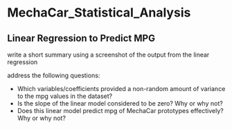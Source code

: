 # MechaCar_Statistical_Analysis
## Linear Regression to Predict MPG
write a short summary using a screenshot of the output from the linear regression


address the following questions:

* Which variables/coefficients provided a non-random amount of variance to the mpg values in the dataset?
* Is the slope of the linear model considered to be zero? Why or why not?
* Does this linear model predict mpg of MechaCar prototypes effectively? Why or why not?
